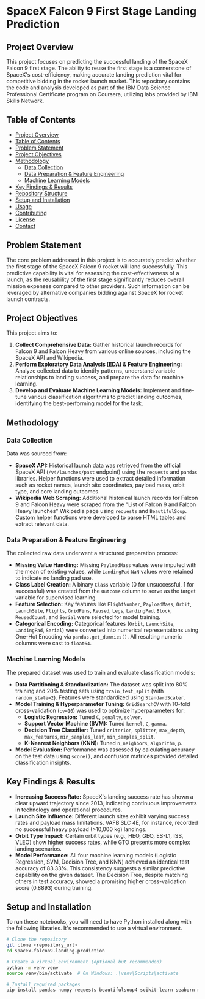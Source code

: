# SpaceX Falcon 9 First Stage Landing Prediction

## Project Overview

This project focuses on predicting the successful landing of the SpaceX Falcon 9 first stage. The ability to reuse the first stage is a cornerstone of SpaceX's cost-efficiency, making accurate landing prediction vital for competitive bidding in the rocket launch market. This repository contains the code and analysis developed as part of the IBM Data Science Professional Certificate program on Coursera, utilizing labs provided by IBM Skills Network.

## Table of Contents

- [Project Overview](#project-overview)
- [Table of Contents](#table-of-contents)
- [Problem Statement](#problem-statement)
- [Project Objectives](#project-objectives)
- [Methodology](#methodology)
  - [Data Collection](#data-collection)
  - [Data Preparation & Feature Engineering](#data-preparation--feature-engineering)
  - [Machine Learning Models](#machine-learning-models)
- [Key Findings & Results](#key-findings--results)
- [Repository Structure](#repository-structure)
- [Setup and Installation](#setup-and-installation)
- [Usage](#usage)
- [Contributing](#contributing)
- [License](#license)
- [Contact](#contact)

## Problem Statement

The core problem addressed in this project is to accurately predict whether the first stage of the SpaceX Falcon 9 rocket will land successfully. This predictive capability is vital for assessing the cost-effectiveness of a launch, as the reusability of the first stage significantly reduces overall mission expenses compared to other providers. Such information can be leveraged by alternative companies bidding against SpaceX for rocket launch contracts.

## Project Objectives

This project aims to:

1.  **Collect Comprehensive Data:** Gather historical launch records for Falcon 9 and Falcon Heavy from various online sources, including the SpaceX API and Wikipedia.
2.  **Perform Exploratory Data Analysis (EDA) & Feature Engineering:** Analyze collected data to identify patterns, understand variable relationships to landing success, and prepare the data for machine learning.
3.  **Develop and Evaluate Machine Learning Models:** Implement and fine-tune various classification algorithms to predict landing outcomes, identifying the best-performing model for the task.

## Methodology

### Data Collection

Data was sourced from:

* **SpaceX API:** Historical launch data was retrieved from the official SpaceX API (`/v4/launches/past` endpoint) using the `requests` and `pandas` libraries. Helper functions were used to extract detailed information such as rocket names, launch site coordinates, payload mass, orbit type, and core landing outcomes.
* **Wikipedia Web Scraping:** Additional historical launch records for Falcon 9 and Falcon Heavy were scraped from the "List of Falcon 9 and Falcon Heavy launches" Wikipedia page using `requests` and `BeautifulSoup`. Custom helper functions were developed to parse HTML tables and extract relevant data.

### Data Preparation & Feature Engineering

The collected raw data underwent a structured preparation process:

* **Missing Value Handling:** Missing `PayloadMass` values were imputed with the mean of existing values, while `LandingPad` `NaN` values were retained to indicate no landing pad use.
* **Class Label Creation:** A binary `Class` variable (0 for unsuccessful, 1 for successful) was created from the `Outcome` column to serve as the target variable for supervised learning.
* **Feature Selection:** Key features like `FlightNumber`, `PayloadMass`, `Orbit`, `LaunchSite`, `Flights`, `GridFins`, `Reused`, `Legs`, `LandingPad`, `Block`, `ReusedCount`, and `Serial` were selected for model training.
* **Categorical Encoding:** Categorical features (`Orbit`, `LaunchSite`, `LandingPad`, `Serial`) were converted into numerical representations using One-Hot Encoding via `pandas.get_dummies()`. All resulting numeric columns were cast to `float64`.

### Machine Learning Models

The prepared dataset was used to train and evaluate classification models:

* **Data Partitioning & Standardization:** The dataset was split into 80% training and 20% testing sets using `train_test_split` (with `random_state=2`). Features were standardized using `StandardScaler`.
* **Model Training & Hyperparameter Tuning:** `GridSearchCV` with 10-fold cross-validation (`cv=10`) was used to optimize hyperparameters for:
    * **Logistic Regression:** Tuned `C`, `penalty`, `solver`.
    * **Support Vector Machine (SVM):** Tuned `kernel`, `C`, `gamma`.
    * **Decision Tree Classifier:** Tuned `criterion`, `splitter`, `max_depth`, `max_features`, `min_samples_leaf`, `min_samples_split`.
    * **K-Nearest Neighbors (KNN):** Tuned `n_neighbors`, `algorithm`, `p`.
* **Model Evaluation:** Performance was assessed by calculating accuracy on the test data using `score()`, and confusion matrices provided detailed classification insights.

## Key Findings & Results

* **Increasing Success Rate:** SpaceX's landing success rate has shown a clear upward trajectory since 2013, indicating continuous improvements in technology and operational procedures.
* **Launch Site Influence:** Different launch sites exhibit varying success rates and payload mass limitations. VAFB SLC 4E, for instance, recorded no successful heavy payload (>10,000 kg) landings.
* **Orbit Type Impact:** Certain orbit types (e.g., HEO, GEO, ES-L1, ISS, VLEO) show higher success rates, while GTO presents more complex landing scenarios.
* **Model Performance:** All four machine learning models (Logistic Regression, SVM, Decision Tree, and KNN) achieved an identical test accuracy of 83.33%. This consistency suggests a similar predictive capability on the given dataset. The Decision Tree, despite matching others in test accuracy, showed a promising higher cross-validation score (0.8893) during training.

## Setup and Installation

To run these notebooks, you will need to have Python installed along with the following libraries. It's recommended to use a virtual environment.

```bash
# Clone the repository
git clone <repository_url>
cd spacex-falcon9-landing-prediction

# Create a virtual environment (optional but recommended)
python -m venv venv
source venv/bin/activate  # On Windows: .\venv\Scripts\activate

# Install required packages
pip install pandas numpy requests beautifulsoup4 scikit-learn seaborn matplotlib plotly dash ipython-sql sqlalchemy prettytable
